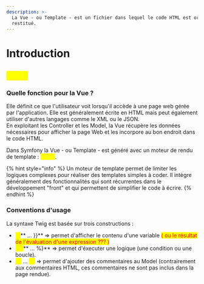 ```yaml
---
description: >-
  La Vue - ou Template - est un fichier dans lequel le code HTML est organisé et
  restitué.
---
```


# Introduction

## <mark style="color:yellow;">TWIG</mark>

### Quelle fonction pour la Vue ?

Elle définit ce que l'utilisateur voit lorsqu'il accède à une page web gérée par l'application. Elle est généralement écrite en HTML mais peut également utiliser d'autres langages comme le XML ou le JSON.\
En exploitant les Controller et les Model, la Vue récupère les données nécessaires pour afficher la page Web et les incorpore au bon endroit dans le code HTML.

Dans Symfony la Vue - ou Template - est généré avec un moteur de rendu de template : <mark style="color:yellow;">**TWIG**</mark>.

{% hint style="info" %}
Un moteur de template permet de limiter les logiques complexes pour réaliser des templates simples à coder. Il intègre généralement des fonctionnalités qui sont récurrentes dans le développement "front" et qui permettent de simplifier le code à écrire.
{% endhint %}

### Conventions d'usage

La syntaxe Twig est basée sur trois constructions :&#x20;

* <mark style="color:yellow;">**\{{**</mark>** ... **<mark style="color:yellow;">**\}}**</mark> => permet d'afficher le contenu d'une variable <mark style="color:red;">( ou le résultat de l'évaluation d'une expression ??? )</mark>
* <mark style="color:yellow;">**\{%**</mark>** ... **<mark style="color:yellow;">**%\}**</mark> => permet d'éxecuter une logique (une condition ou une boucle).
* <mark style="color:yellow;">**{#**</mark> ... <mark style="color:yellow;">**#}**</mark> => permet d'ajouter des commentaires au Model (contrairement aux commentaires HTML, ces commentaires ne sont pas inclus dans la page rendue).
